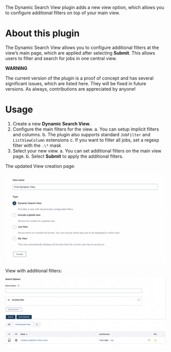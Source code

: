 The Dynamic Search View plugin adds a new view option, which allows you to configure additional filters on top of your main view.

# About this plugin

The Dynamic Search View allows you to configure additional filters at the view’s main page, which are applied after selecting **Submit**.
This allows users to filter and search for jobs in one central view.

**WARNING** 

The current version of the plugin is a proof of concept and has several significant issues, which are listed here. 
They will be fixed in future versions.
As always, contributions are appreciated by anyone!

# Usage

1.  Create a new **Dynamic Search View**.
2.  Configure the main filters for the view.
  a. You can setup implicit filters and columns.
  b. The plugin also supports standard `JobFilter` and `ListViewColumn` extensions
  c. If you want to filter all jobs, set a regexp filter with the `.\*` mask
3.  Select your new view.
  a.  You can set additional filters on the main view page.
  b.  Select **Submit** to apply the additional filters.

The updated View creation page:

![](docs/images/CreateView.png)

View with additional filters:

![](docs/images/MainPage.png)
